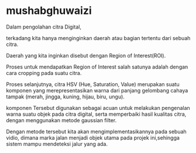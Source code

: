 # mushabghuwaizi

Dalam pengolahan citra Digital,

terkadang kita hanya menginginkan daerah atau bagian tertentu dari sebuah citra.

Daerah yang kita inginkan disebut dengan Region of Interest(ROI).

Proses untuk mendapatkan Region of Interest salah satunya adalah dengan cara cropping pada suatu citra.


Proses selanjutnya, citra HSV (Hue, Saturation, Value) merupakan suatu komponen yang merepresentasikan warna dari panjang gelombang cahaya tampak (merah, jingga, kuning, hijau, biru, ungu).

komponen Tersebut digunakan sebagai acuan untuk melakukan pengenalan warna suatu objek pada citra digital, serta memperbaiki hasil kualitas citra,  dengan menggunakan metode gaussian filter.

Dengan metode tersebut kita akan mengimplementasikannya pada sebuah vidio,
dimana marka jalan menjadi objek utama pada projek ini,sehingga sistem mampu mendeteksi jalur yang ada.

